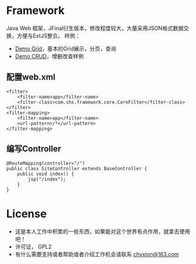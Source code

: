 Framework
=========

Java Web 框架，JFinal衍生版本，修改程度较大，大量采用JSON格式数据交换，方便与ExtJS整合。
样例：
* [Demo Grid](https://github.com/chyxion/DemoGrid)，基本的Grid展示，分页，查询
* [Demo CRUD](https://github.com/chyxion/DemoCRUD)，增删改查样例

## 配置web.xml
    
	<filter> 
        <filter-name>app</filter-name> 
        <filter-class>com.shs.framework.core.CoreFilter</filter-class> 
    </filter> 
    <filter-mapping> 
        <filter-name>app</filter-name> 
        <url-pattern>/*</url-pattern> 
    </filter-mapping>

## 编写Controller

    @RouteMapping(controller="/")
    public class SiteController extends BaseController {
        public void index() {
            jsp("/index");
        }
    }

License
==================================

* 这是本人工作中积累的一些东西，如果能对这个世界有点作用，就拿去使用吧！
* 许可证， GPL2 
* 有什么需要支持或者帮助或者介绍工作机会请联系 chyxion@163.com


